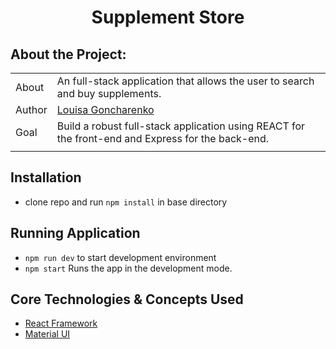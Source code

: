 <div align="center">

# Supplement Store

</div>

## About the Project:

|       |                                                                                                                                                                                                     |
| ----- | --------------------------------------------------------------------------------------------------------------------------------------------------------------------------------------------------- |
| About | An full-stack application that allows the user to search and buy supplements.                                                                               |
| Author  | [Louisa Goncharenko](https://github.com/lougoncharenko) |
| Goal  | Build a robust full-stack application using REACT for the front-end and Express for the back-end.                                                                                              |
|       |                                                                                                                                                                                                     |

## Installation
- clone repo and run `npm install` in base directory

## Running Application
- `npm run dev` to start development environment
- `npm start` Runs the app in the development mode.

## Core Technologies & Concepts Used
- [React Framework](https://reactjs.org)
- [Material UI](https://mui.com)


